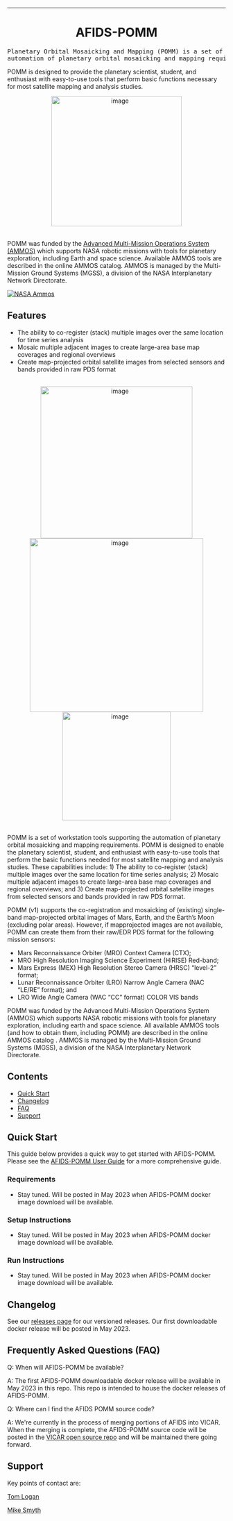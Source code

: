 <!-- Header block for project -->
<hr>

<div align="center">

<!--[INSERT YOUR LOGO IMAGE HERE (IF APPLICABLE)] -->
<!-- ☝️ Replace with your logo (if applicable) via ![](https://uri-to-your-logo-image) ☝️ -->
<!-- ☝️ If you see logo rendering errors, make sure you're not using indentation, or try an HTML IMG tag -->

<h1 align="center">AFIDS-POMM</h1>
<!-- ☝️ Replace with your repo name ☝️ -->

</div>

<pre align="center">Planetary Orbital Mosaicking and Mapping (POMM) is a set of workstation tools supporting the
automation of planetary orbital mosaicking and mapping requirements.</pre>
<!-- ☝️ Replace with a single sentence describing the purpose of your repo / proj ☝️ -->

<!-- Header block for project -->

<!--[INSERT YOUR BADGES HERE (SEE: https://shields.io)] [![SLIM](https://img.shields.io/badge/Best%20Practices%20from-SLIM-blue)](https://nasa-ammos.github.io/slim/) -->
<!-- ☝️ Add badges via: https://shields.io e.g. ![](https://img.shields.io/github/your_chosen_action/your_org/your_repo) ☝️ -->
POMM is designed to provide the planetary scientist, student, and enthusiast with easy-to-use tools that perform
basic functions necessary for most satellite mapping and analysis studies. 
<br>
<div align="center">
<img width="300" alt="image" src="https://user-images.githubusercontent.com/28875376/224439303-41697f09-3e90-4d7d-9584-9580822558a0.png">
</div>
<br>

POMM was funded by the <a href="https://ammos.nasa.gov/">Advanced Multi-Mission Operations System (AMMOS)</a> which supports NASA robotic missions with tools for planetary exploration, including Earth and space science. Available AMMOS tools are described in the online AMMOS catalog. AMMOS is managed by the Multi-Mission Ground Systems (MGSS), a division of the NASA Interplanetary Network Directorate. 

<a href="https://github.com/nasa-ammos/" rel="NASA AMMOS">![NASA Ammos](https://avatars.githubusercontent.com/u/37851411?s=200&v=4)</a>

<!-- ☝️ Replace with a more detailed description of your repository, including why it was made and whom its intended for.  ☝️ -->

<!-- example links>
[Website](INSERT WEBSITE LINK HERE) | [Docs/Wiki](INSERT DOCS/WIKI SITE LINK HERE) | [Discussion Board](INSERT DISCUSSION BOARD LINK HERE) | [Issue Tracker](INSERT ISSUE TRACKER LINK HERE)
-->

## Features

* The ability to co-register (stack) multiple images over the same location for time series analysis
* Mosaic multiple adjacent images to create large-area base map coverages and regional overviews
* Create map-projected orbital satellite images from selected sensors and bands provided in raw PDS format

<br>
<div align="center">
<img width="350" alt="image" src="https://user-images.githubusercontent.com/28875376/224439896-5cf4f2b0-3eea-4d74-8cf8-6dc3a05c91c2.png">
<img width="400" alt="image" src="https://user-images.githubusercontent.com/28875376/224438931-289ce2ee-d351-4377-b65a-4d9e35f9df82.png">
<img width="250" alt="image" src="https://user-images.githubusercontent.com/28875376/224439939-adbdf405-fa84-41bf-a124-5b0285a08251.png">
</div>
<br>

POMM is a set of workstation tools supporting the automation of planetary orbital mosaicking and mapping requirements. POMM is designed to enable the planetary scientist, student, and enthusiast with easy-to-use tools that perform the basic functions needed for most satellite mapping and analysis studies. These capabilities include: 1) The ability to co-register (stack) multiple images over the same location for time series analysis; 2) Mosaic multiple adjacent images to create large-area base map coverages and regional overviews; and 3) Create map-projected orbital satellite images from selected sensors and bands provided in raw PDS format.

POMM (v1) supports the co-registration and mosaicking of (existing) single-band map-projected
orbital images of Mars, Earth, and the Earth’s Moon (excluding polar areas). However, if mapprojected
images are not available, POMM can create them from their raw/EDR PDS format for
the following mission sensors:

  - Mars Reconnaissance Orbiter (MRO) Context Camera (CTX);
  - MRO High Resolution Imaging Science Experiment (HiRISE) Red-band;
  - Mars Express (MEX) High Resolution Stereo Camera (HRSC) “level-2” format;
  - Lunar Reconnaissance Orbiter (LRO) Narrow Angle Camera (NAC “LE/RE” format); and
  - LRO Wide Angle Camera (WAC “CC” format) COLOR VIS bands

POMM was funded by the Advanced Multi-Mission Operations System (AMMOS) which supports NASA robotic missions with tools for planetary exploration, including earth and space science. All available AMMOS tools (and how to obtain them, including POMM) are described in the online AMMOS catalog . AMMOS is managed by the Multi-Mission Ground Systems (MGSS), a division of the NASA Interplanetary Network Directorate.

<!-- ☝️ Replace with a bullet-point list of your features ☝️ -->

## Contents

* [Quick Start](#quick-start)
* [Changelog](#changelog)
* [FAQ](#frequently-asked-questions-faq)
* [Support](#support)

## Quick Start

This guide below provides a quick way to get started with AFIDS-POMM. Please see the <a href="https://github.com/NASA-AMMOS/AFIDS-POMM/tree/main/documentation">AFIDS-POMM User Guide</a> for a more comprehensive guide.

### Requirements

* Stay tuned. Will be posted in May 2023 when AFIDS-POMM docker image download will be available.
  
<!-- ☝️ Replace with a numbered list of your requirements, including hardware if applicable ☝️ -->

### Setup Instructions

* Stay tuned. Will be posted in May 2023 when AFIDS-POMM docker image download will be available.
   
<!-- ☝️ Replace with a numbered list of how to set up your software prior to running ☝️ -->

### Run Instructions

* Stay tuned. Will be posted in May 2023 when AFIDS-POMM docker image download will be available.

<!-- ☝️ Replace with a numbered list of your run instructions, including expected results ☝️ -->

## Changelog

See our <a href="https://github.com/NASA-AMMOS/AFIDS-POMM/releases/">releases page</a> for our versioned releases. Our first downloadable docker release will be posted in May 2023.

<!-- ☝️ Replace with links to your changelog and releases page ☝️ -->

## Frequently Asked Questions (FAQ)
Q: When will AFIDS-POMM be available?

A: The first AFIDS-POMM downloadable docker release will be available in May 2023 in this repo. This repo is intended to house the docker releases of AFIDS-POMM.


Q: Where can I find the AFIDS POMM source code?

A: We're currently in the process of merging portions of AFIDS into VICAR. When the merging is complete, the AFIDS-POMM source code will be posted in the <a href="https://github.com/NASA-AMMOS/VICAR">VICAR open source repo</a> and will be maintained there going forward. 

## Support
Key points of contact are:

<a href = "mailto: thomas.l.logan@jpl.nasa.gov">Tom Logan</a>

<a href = "mailto: mike.m.smyth@jpl.nasa.gov">Mike Smyth</a> 

<!-- ☝️ Replace with the key individuals who should be contacted for questions ☝️ -->
